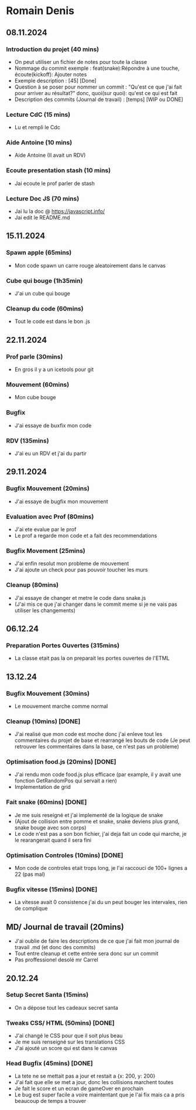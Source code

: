 # Romain Denis

## 08.11.2024

### Introduction du projet (40 mins)

- On peut utiliser un fichier de notes pour toute la classe
- Nommage du commit exemple : feat(snake):Répondre à une touche, écoute(kickoff): Ajouter notes
- Exemple description : [45] [Done]
- Question à se poser pour nommer un commit : "Qu'est ce que j'ai fait pour arriver au résultat?" donc, quoi(sur quoi): qu'est ce qui est fait
- Description des commits (Journal de travail) : [temps] [WIP ou DONE]

### Lecture CdC (15 mins)

 - Lu et rempli le Cdc


### Aide Antoine (10 mins)

 - Aide Antoine (Il avait un RDV)

### Ecoute presentation stash (10 mins)

 - Jai ecoute le prof parler de stash

### Lecture Doc JS (70 mins)

 - Jai lu la doc @ https://javascript.info/
 - Jai edit le README.md

## 15.11.2024

### Spawn apple (65mins)

 - Mon code spawn un carre rouge aleatoirement dans le canvas  

### Cube qui bouge (1h35min)

 - J'ai un cube qui bouge 

### Cleanup du code (60mins)

 - Tout le code est dans le bon .js

## 22.11.2024

### Prof parle (30mins)

 - En gros il y a un icetools pour git

### Mouvement (60mins)

  - Mon cube bouge

### Bugfix

  - J'ai essaye de buxfix mon code

### RDV (135mins)

  - J'ai eu un RDV et j'ai du partir 

## 29.11.2024

### Bugfix Mouvement (20mins)

- J'ai essaye de bugfix mon mouvement

### Evaluation avec Prof (80mins)

- J'ai ete evalue par le prof
- Le prof a regarde mon code et a fait des recommendations

### Bugfix Movement (25mins)

- J'ai enfin resolut mon probleme de mouvement
- J'ai ajoute un check pour pas pouvoir toucher les murs

### Cleanup (80mins)

- J'ai essaye de changer et metre le code dans snake.js 
- (J'ai mis ce que j'ai changer dans le commit meme si je ne vais pas utiliser les changements)

## 06.12.24

### Preparation Portes Ouvertes (315mins)

- La classe etait pas la on preparait les portes ouvertes de l'ETML

## 13.12.24

### Bugfix Mouvement (30mins) 

- Le mouvement marche comme normal 

### Cleanup (10mins) [DONE]

- J'ai realisé que mon code est moche donc j'ai enleve tout les commentaires du projet de base et rearrangé les bouts de code (Je peut retrouver les commentaires dans la base, ce n'est pas un probleme)

### Optimisation food.js (20mins) [DONE]

- J'ai rendu mon code food.js plus efficace (par example, il y avait une fonction GetRandomPos qui servait a rien)
- Implementation de grid 

### Fait snake (60mins) [DONE]

- Je me suis reseigné et j'ai implementé de la logique de snake
- (Ajout de collision entre pomme et snake, snake deviens plus grand, snake bouge avec son corps)
- Le code n'est pas a son bon fichier, j'ai deja fait un code qui marche, je le rearangerait quand il sera fini

### Optimisation Controles (10mins) [DONE]

- Mon code de controles etait trops long, je l'ai raccouci de 100+ lignes a 22 (pas mal)

### Bugfix vitesse (15mins) [DONE]

- La vitesse avait 0 consistence j'ai du un peut bouger les intervales, rien de complique

## MD/ Journal de travail (20mins)

- J'ai oublie de faire les descriptions de ce que j'ai fait mon journal de travail .md (et donc des commits)
- Tout entre cleanup et cette entrée sera donc sur un commit
- Pas proffessionel desolé mr Carrel

## 20.12.24

### Setup Secret Santa (15mins)

- On a dépose tout les cadeaux secret santa

### Tweaks CSS/ HTML (50mins) [DONE]

- J'ai changé le CSS pour que il soit plus beau
- Je me suis renseigné sur les translations CSS
- J'ai ajouté un score qui est dans le canvas

### Head Bugfix (45mins) [DONE]

- La tete ne se mettait pas a jour et restait a {x: 200, y: 200}
- J'ai fait que elle se met a jour, donc les collisions marchent toutes
- Je fait le score et un ecran de gameOver en prochain
- Le bug est super facile a voire maintentant que je l'ai fix mais ca a pris beaucoup de temps a trouver